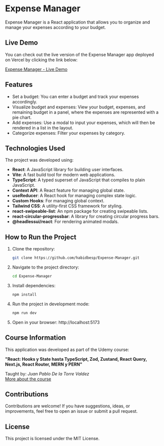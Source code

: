 # Expense Manager

Expense Manager is a React application that allows you to organize and manage your expenses according to your budget.

## Live Demo

You can check out the live version of the Expense Manager app deployed on Vercel by clicking the link below:

[Expense Manager - Live Demo](https://expense-manager-flame-two.vercel.app/)

## Features

- Set a budget: You can enter a budget and track your expenses accordingly.
- Visualize budget and expenses: View your budget, expenses, and remaining budget in a panel, where the expenses are represented with a pie chart.
- Add expenses: Use a modal to input your expenses, which will then be rendered in a list in the layout.
- Categorize expenses: Filter your expenses by category.

## Technologies Used

The project was developed using:

- **React**: A JavaScript library for building user interfaces.
- **Vite**: A fast build tool for modern web applications.
- **TypeScript**: A typed superset of JavaScript that compiles to plain JavaScript.
- **Context API**: A React feature for managing global state.
- **useReducer**: A React hook for managing complex state logic.
- **Custom Hooks**: For managing global context.
- **Tailwind CSS**: A utility-first CSS framework for styling.
- **react-swipeable-list**: An npm package for creating swipeable lists.
- **react-circular-progressbar**: A library for creating circular progress bars.
- **@headlessui/react**: For rendering animated modals.

## How to Run the Project

1. Clone the repository:

   ```bash
   git clone https://github.com/habidbesp/Expense-Manager.git
   ```

2. Navigate to the project directory:

   ```bash
   cd Expense-Manager
   ```

3. Install dependencies:

   ```bash
   npm install
   ```

4. Run the project in development mode:

   ```bash
   npm run dev
   ```

5. Open in your browser: http://localhost:5173

## Course Information

This application was developed as part of the Udemy course:

**"React: Hooks y State hasta TypeScript, Zod, Zustand, React Query, Next.js, React Router, MERN y PERN"**

Taught by: _Juan Pablo De la Torre Valdez_  
[More about the course](https://codigoconjuan.com/)

## Contributions

Contributions are welcome! If you have suggestions, ideas, or improvements, feel free to open an issue or submit a pull request.

## License

This project is licensed under the MIT License.
